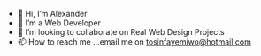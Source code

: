 - 👋 Hi, I’m Alexander 
- 👀 I’m a Web Developer
- 💞️ I’m looking to collaborate on Real Web Design Projects
- 📫 How to reach me ...email me on tosinfayemiwo@hotmail.com

<!---
Alex140393/Alex140393 is a ✨ special ✨ repository because its `README.md` (this file) appears on your GitHub profile.
You can click the Preview link to take a look at your changes.
--->
